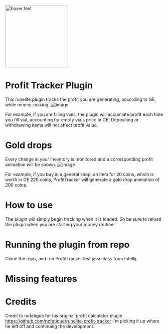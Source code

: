  <img src="https://oldschool.runescape.wiki/images/thumb/3/36/Coins_10000_detail.png/1024px-Coins_10000_detail.png?e07e3" width="200" title="hover text">


# Profit Tracker Plugin

This runelite plugin tracks the profit you are generating, according to GE, while money-making.
![image](https://user-images.githubusercontent.com/8212109/94357201-5d4c1780-009f-11eb-9c73-17c279edd613.png)

For example, if you are filling vials, the plugin will accumlate profit each time you fill vial, accounting for empty vials price in GE.
Depositing or withdrawing items will not affect profit value.


# Gold drops
Every change in your inventory is monitored and a corresponding profit animation will be shown.
![image](https://user-images.githubusercontent.com/8212109/94357070-393c0680-009e-11eb-96a1-8fa7469ee6e1.png)

For example, if you buy in a general shop, an item for 20 coins, which is worth in GE 220 coins,
ProfitTracker will generate a gold drop animation of 200 coins.

# How to use
The plugin will simply begin tracking when it is loaded. So be sure to reload the plugin when you are starting your money routine!

# Running the plugin from repo
Clone the repo, and run ProfitTrackerTest java class from Intellij.

# Missing features


# Credits
Credit to nofatigue for his original profit calculator plugin
https://github.com/nofatigue/runelite-profit-tracker
I'm picking it up where he left off and continuing the development.

